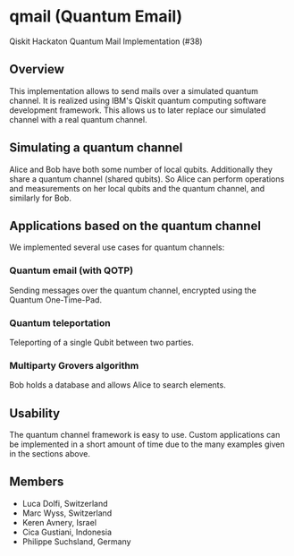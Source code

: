 # qmail (Quantum Email)
Qiskit Hackaton Quantum Mail Implementation (#38)

## Overview
This implementation allows to send mails over a simulated quantum channel. It is realized using IBM's Qiskit quantum computing software development framework. This allows us to later replace our simulated channel with a real quantum channel.

## Simulating a quantum channel
Alice and Bob have both some number of local qubits. Additionally they share a quantum channel (shared qubits). So Alice can perform operations and measurements on her local qubits and the quantum channel, and similarly for Bob.

## Applications based on the quantum channel
We implemented several use cases for quantum channels:
### Quantum email (with QOTP)
Sending messages over the quantum channel, encrypted using the Quantum One-Time-Pad.
### Quantum teleportation
Teleporting of a single Qubit between two parties.
### Multiparty Grovers algorithm
Bob holds a database and allows Alice to search elements. 

## Usability
The quantum channel framework is easy to use. Custom applications can be implemented in a short amount of time due to the many examples given in the sections above.

## Members

- Luca Dolfi, Switzerland
- Marc Wyss, Switzerland
- Keren Avnery, Israel
- Cica Gustiani, Indonesia
- Philippe Suchsland, Germany
